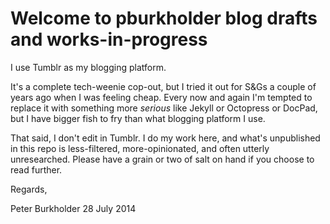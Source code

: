 # Welcome to pburkholder blog drafts and works-in-progress

I use Tumblr as my blogging platform. 

It's a complete tech-weenie cop-out, but I tried it out for S&Gs a couple of years ago when I was feeling cheap. Every now and again I'm tempted to replace it with something more _serious_ like Jekyll or Octopress or DocPad, but I have bigger fish to fry than what blogging platform I use.

That said, I don't edit in Tumblr. I do my work here, and what's unpublished in this repo is less-filtered, more-opinionated, and often utterly unresearched.  Please have a grain or two of salt on hand if you choose to read further.

Regards,

Peter Burkholder
28 July 2014
